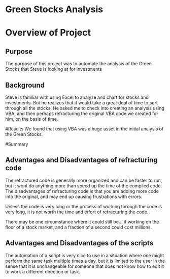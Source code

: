 # Green Stocks Analysis

# Overview of Project
## Purpose
The purpose of this project was to automate the analysis of the Green Stocks that Steve is looking at for investments

## Background
Steve is familiar with using Excel to analyze and chart for stocks and investments. But he realizes that it would take a great deal of time to sort through all the stocks. He asked me to check into creating an analysis using VBA, and then perhaps refracturing the original VBA code we created for him, on the basis of time. 

#Results
We found that using VBA was a huge asset in the initial analysis of the Green Stocks. 

#Summary
## Advantages and Disadvantages of refracturing code
The refractured code is generally more organized and can be faster to run, but it wont do anything more than speed up the time of the compiled code. The disadvantages of refracturing code is that you are adding more code into the original, and may end up causing frustrations with errors. 

Unless the code is very long or the process of working through the code is very long, it is not worth the time and effort of refracturing the code. 

There may be one circumstance where it could still be... if working on the floor of a stock market, and a fraction of a second could cost millions. 


## Advantages and Disadvantages of the scripts
The automation of a script is very nice to use in a situation where one might perform the same task multiple times a day, but it is limited to the user in the sense that it is unchangeable for someone that does not know how to edit it to work a different direction or task. 
